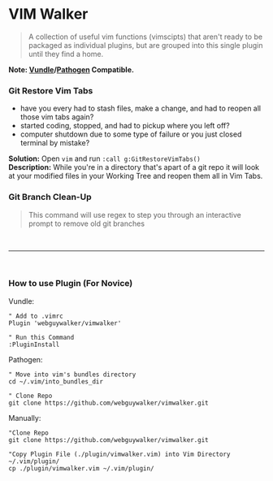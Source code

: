 # VIM Walker
>A collection of useful vim functions (vimscipts) that aren't ready to be packaged as individual plugins, but are grouped into this single plugin until they find a home.<br />

**Note: [Vundle](https://github.com/gmarik/Vundle.vim)/[Pathogen](https://github.com/tpope/vim-pathogen) Compatible.**<br />

### Git Restore Vim Tabs
- have you every had to stash files, make a change, and had to reopen all those vim tabs again?
- started coding, stopped, and had to pickup where you left off?
- computer shutdown due to some type of failure or you just closed terminal by mistake? 

**Solution:**  Open `vim` and run `:call g:GitRestoreVimTabs()` <br />
**Description:** While you're in a directory that's apart of a git repo it will look at your modified files in your Working Tree and reopen them all in Vim Tabs.

### Git Branch Clean-Up
> This command will use regex to step you through an interactive prompt to remove old git branches

<br />
<hr />
<br />

### How to use Plugin (For Novice)
Vundle: 
```
" Add to .vimrc
Plugin 'webguywalker/vimwalker'

" Run this Command
:PluginInstall
```
Pathogen:
```
" Move into vim's bundles directory
cd ~/.vim/into_bundles_dir

" Clone Repo
git clone https://github.com/webguywalker/vimwalker.git
```

Manually:
```
"Clone Repo 
git clone https://github.com/webguywalker/vimwalker.git

"Copy Plugin File (./plugin/vimwalker.vim) into Vim Directory ~/.vim/plugin/
cp ./plugin/vimwalker.vim ~/.vim/plugin/
```
